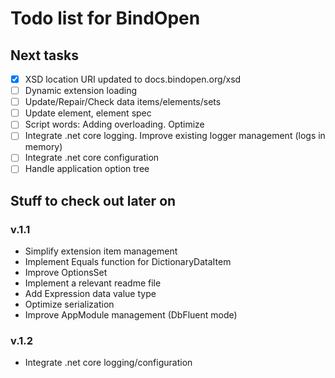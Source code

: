 Todo list for BindOpen
====

## Next tasks

- [X] XSD location URI updated to docs.bindopen.org/xsd
- [ ] Dynamic extension loading
- [ ] Update/Repair/Check data items/elements/sets
- [ ] Update element, element spec
- [ ] Script words: Adding overloading. Optimize 
- [ ] Integrate .net core logging. Improve existing logger management (logs in memory)
- [ ] Integrate .net core configuration
- [ ] Handle application option tree

## Stuff to check out later on

### v.1.1
* Simplify extension item management
* Implement Equals function for DictionaryDataItem
* Improve OptionsSet 
* Implement a relevant readme file
* Add Expression data value type
* Optimize serialization
* Improve AppModule management (DbFluent mode)
### v.1.2
* Integrate .net core logging/configuration